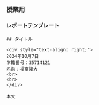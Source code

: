 ### 授業用

#### レポートテンプレート
```
## タイトル

<div style="text-align: right;">
2024年10月7日  
学籍番号：35714121  
名前：福富隆大  
<br>
<br>
</div>  

本文
```